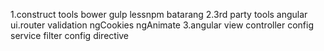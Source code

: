 1.construct tools
  bower
  gulp
  lessnpm 
  batarang
2.3rd party tools
  angular
  ui.router
  validation
  ngCookies
  ngAnimate
 3.angular
  view
  controller
  config
  service
  filter
  config
  directive